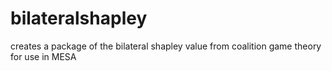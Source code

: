 # bilateralshapley
creates a package of the bilateral shapley value from coalition game theory for use in MESA
